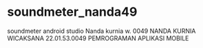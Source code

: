 # soundmeter_nanda49
soundmeter android studio Nanda kurnia w. 0049
NANDA KURNIA WICAKSANA 22.01.53.0049
PEMROGRAMAN APLIKASI MOBILE
